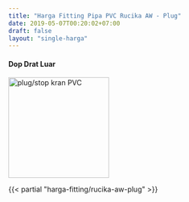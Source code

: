 ```yaml
---
title: "Harga Fitting Pipa PVC Rucika AW - Plug"
date: 2019-05-07T00:20:02+07:00
draft: false
layout: "single-harga"
---
```


#### Dop Drat Luar

<img src="../img/fitting-pvc/plug.png" alt="plug/stop kran PVC" width="200" />

{{< partial "harga-fitting/rucika-aw-plug" >}}